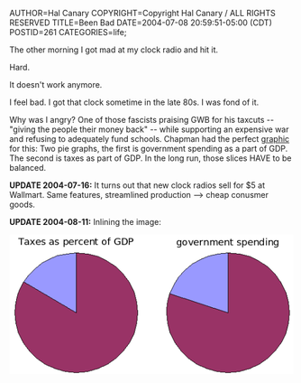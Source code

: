 AUTHOR=Hal Canary
COPYRIGHT=Copyright Hal Canary / ALL RIGHTS RESERVED
TITLE=Been Bad
DATE=2004-07-08 20:59:51-05:00 (CDT)
POSTID=261
CATEGORIES=life;

The other morning I got mad at my clock radio and hit it.

Hard.

It doesn't work anymore.

I feel bad. I got that clock sometime in the late 80s. I was fond of it.

Why was I angry? One of those fascists praising GWB for his taxcuts -- "giving the people their money back" -- while supporting an expensive war and refusing to adequately fund schools. Chapman had the perfect [graphic](/images/taxes.png) for this: Two pie graphs, the first is government spending as a part of GDP. The second is taxes as part of GDP. In the long run, those slices HAVE to be balanced.

**UPDATE 2004-07-16:** It turns out that new clock radios sell for $5 at Wallmart. Same features, streamlined production --> cheap conusmer goods.

**UPDATE 2004-08-11:** Inlining the image:

![pie graphs](/images/taxes.png)
